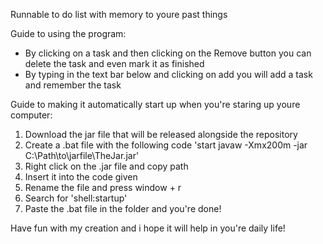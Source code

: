 Runnable to do list with memory to youre past things

Guide to using the program:
- By clicking on a task and then clicking on the Remove button you can delete the task and even mark it as finished
- By typing in the text bar below and clicking on add you will add a task and remember the task

Guide to making it automatically start up when you're staring up youre computer:
1. Download the jar file that will be released alongside the repository
2. Create a .bat file with the following code 'start javaw -Xmx200m -jar C:\Path\to\jarfile\TheJar.jar'
3. Right click on the .jar file and copy path
4. Insert it into the code given
5. Rename the file and press window + r
6. Search for 'shell:startup'
7. Paste the .bat file in the folder and you're done!


Have fun with my creation and i hope it will help in you're daily life!
